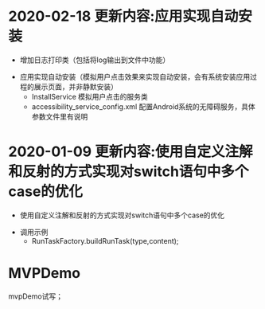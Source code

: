 # 2020-02-18 更新内容:应用实现自动安装
  * 增加日志打印类（包括将log输出到文件中功能）
  + 应用实现自动安装（模拟用户点击效果来实现自动安装，会有系统安装应用过程的展示页面，并非静默安装）
     - InstallService 模拟用户点击的服务类
     - accessibility_service_config.xml 配置Android系统的无障碍服务，具体参数文件里有说明
# 2020-01-09 更新内容:使用自定义注解和反射的方式实现对switch语句中多个case的优化
  * 使用自定义注解和反射的方式实现对switch语句中多个case的优化
  + 调用示例
     - RunTaskFactory.buildRunTask(type,content);

# MVPDemo
mvpDemo试写；
